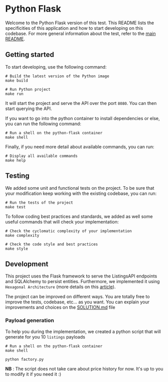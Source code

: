 # Python Flask

Welcome to the Python Flask version of this test. This README lists the specificities of this application
and how to start developing on this codebase. For more general information about the test, refer to the [main README](../README.md).

## Getting started

To start developing, use the following command:

```shell
# Build the latest version of the Python image
make build

# Run Python project
make run
```

It will start the project and serve the API over the port `8080`. You can then start querying the API.

If you want to go into the python container to install dependencies or else, you can run the following command:

```shell
# Run a shell on the python-flask container
make shell
```

Finally, if you need more detail about available commands, you can run:
```shell
# Display all available commands
make help
```

## Testing

We added some unit and functional tests on the project.
To be sure that your modification keep working with the existing codebase, you can run:

```shell
# Run the tests of the project
make test
```

To follow coding best practices and standards, we added as well some useful commands that will check your implementation:

```shell
# Check the cyclomatic complexity of your implementation
make complexity

# Check the code style and best practices
make style
```

## Development

This project uses the Flask framework to serve the ListingsAPI endpoints and SQLAlchemy to persist entities.
Furthermore, we implemented it using `Hexagonal Architecture` (more details on this [article](https://alexgrover.me/posts/python-hexagonal-architecture)).

The project can be improved on different ways. You are totally free to improve the tests, codebase, etc... as you want.
You can explain your improvements and choices on the [SOLUTION.md](../SOLUTION.md) file 

### Payload generation

To help you during the implementation, we created a python script that will generate for you 10 `listings` payloads
```shell
# Run a shell on the python-flask container
make shell

python factory.py
```

**NB** : The script does not take care about price history for now. It's up to you to modify it if you need it :)
